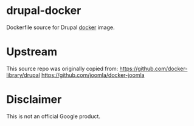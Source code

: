 drupal-docker
============

Dockerfile source for Drupal [docker](https://docker.io) image.

# Upstream

This source repo was originally copied from:
https://github.com/docker-library/drupal
https://github.com/joomla/docker-joomla

# Disclaimer

This is not an official Google product.
